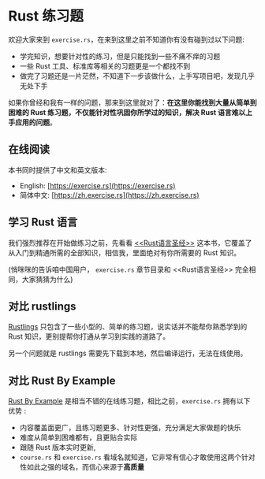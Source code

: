 # Rust 练习题
欢迎大家来到 `exercise.rs`，在来到这里之前不知道你有没有碰到过以下问题:

- 学完知识，想要针对性的练习，但是只能找到一些不痛不痒的习题
- 一些 Rust 工具、标准库等相关的习题更是一个都找不到
- 做完了习题还是一片茫然，不知道下一步该做什么，上手写项目吧，发现几乎无处下手

如果你曾经和我有一样的问题，那来到这里就对了：**在这里你能找到大量从简单到困难的 Rust 练习题，不仅能针对性巩固你所学过的知识，解决 Rust 语言难以上手应用的问题**。

## 在线阅读
本书同时提供了中文和英文版本:
- English: [https://exercise.rs](https://exercise.rs)
- 简体中文: [https://zh.exercise.rs](https://zh.exercise.rs)

## 学习 Rust 语言
我们强烈推荐在开始做练习之前，先看看 [<<Rust语言圣经>>]((https://course.rs)) 这本书，它覆盖了从入门到精通所需的全部知识，相信我，里面绝对有你所需要的 Rust 知识。

(悄咪咪的告诉咱中国用户， `exercise.rs` 章节目录和 <<Rust语言圣经>> 完全相同，大家猜猜为什么)




## 对比 rustlings
[Rustlings](https://github.com/rust-lang/rustlings) 只包含了一些小型的、简单的练习题，说实话并不能帮你熟悉学到的 Rust 知识，更别提帮你打通从学习到实践的道路了。

另一个问题就是 rustlings 需要先下载到本地，然后编译运行，无法在线使用。

## 对比 Rust By Example
[Rust By Example](https://doc.rust-lang.org/stable/rust-by-example/) 是相当不错的在线练习题，相比之前，`exercise.rs` 拥有以下优势 :

- 内容覆盖面更广，且练习题更多、针对性更强，充分满足大家做题的快乐
- 难度从简单到困难都有，且更贴合实际
- 跟随 Rust 版本实时更新,
- `course.rs` 和 `exercise.rs` 看域名就知道，它非常有信心才敢使用这两个针对性如此之强的域名，而信心来源于**高质量**



